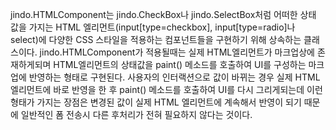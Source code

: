 jindo.HTMLComponent는 jindo.CheckBox나 jindo.SelectBox처럼 어떠한 상태 값을 가지는 HTML 엘리먼트(input[type=checkbox], input[type=radio]나 select)에 다양한 CSS 스타일을 적용하는 컴포넌트들을 구현하기 위해 상속하는 클래스이다. jindo.HTMLComponent가 적용될때는 실제 HTML엘리먼트가 마크업상에 존재하게되며 HTML엘리먼트의 상태값을 paint() 메소드를 호출하여 UI를 구성하는 마크업에 반영하는 형태로 구현된다. 사용자의 인터랙션으로 값이 바뀌는 경우 실제 HTML엘리먼트에 바로 반영을 한 후 paint() 메소드를 호출하여 UI를 다시 그리게되는데 이런 형태가 가지는 장점은 변경된 값이 실제 HTML 엘리먼트에 계속해서 반영이 되기 때문에 일반적인 폼 전송시 다른 후처리가 전혀 필요하지 않다는 것이다.